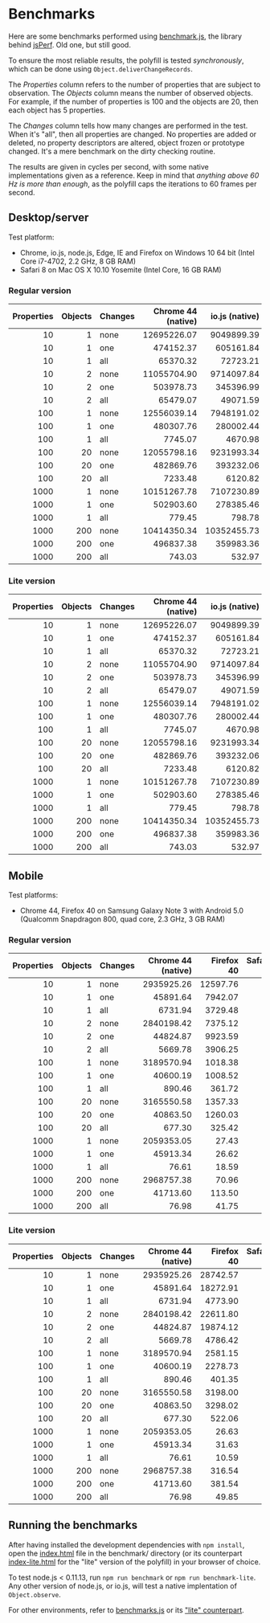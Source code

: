 Benchmarks
==========

Here are some benchmarks performed using [benchmark.js](http://benchmarkjs.com/), the library behind [jsPerf](http://jsperf.com/). Old one, but still good.

To ensure the most reliable results, the polyfill is tested *synchronously*, which can be done using `Object.deliverChangeRecords`.

The *Properties* column refers to the number of properties that are subject to observation. The *Objects* column means the number of observed objects. For example, if the number of properties is 100 and the objects are 20, then each object has 5 properties.

The *Changes* column tells how many changes are performed in the test. When it's "all", then all properties are changed. No properties are added or deleted, no property descriptors are altered, object frozen or prototype changed. It's a mere benchmark on the dirty checking routine.

The results are given in cycles per second, with some native implementations given as a reference. Keep in mind that *anything above 60 Hz is more than enough*, as the polyfill caps the iterations to 60 frames per second.

## Desktop/server

Test platform:
* Chrome, io.js, node.js, Edge, IE and Firefox on Windows 10 64 bit (Intel Core i7-4702, 2.2 GHz, 8 GB RAM)
* Safari 8 on Mac OS X 10.10 Yosemite (Intel Core, 16 GB RAM)

### Regular version

| Properties | Objects | Changes | Chrome 44 (native) | io.js (native) | Edge 20    | IE 11     | Firefox 42 | Safari 8  | node.js 0.10.40 |
|-----------:|--------:|:--------|-------------------:|---------------:|-----------:|----------:|-----------:|----------:|----------------:|
|         10 |       1 | none    |        12695226.07 |     9049899.39 |  130434.97 |  83872.44 |   73352.65 | 136194.27 |       101291.62 |
|         10 |       1 | one     |          474152.37 |      605161.84 |  125770.03 |  78540.56 |   69110.05 | 117424.81 |        99470.16 |
|         10 |       1 | all     |           65370.32 |       72723.21 |   73645.72 |  50913.31 |   33597.83 |  63551.55 |        67420.76 |
|         10 |       2 | none    |        11055704.90 |     9714097.84 |  124025.56 |  83853.47 |   74785.66 | 114128.75 |        98065.76 |
|         10 |       2 | one     |          503978.73 |      345396.99 |  117530.59 |  79384.80 |   67676.77 | 110071.79 |        63901.37 |
|         10 |       2 | all     |           65479.07 |       49071.59 |   71660.27 |  50796.94 |   34059.22 |  55677.89 |        63650.51 |
|        100 |       1 | none    |        12556039.14 |     7948191.02 |    9989.80 |   5757.68 |    4517.18 |   8358.55 |         8092.19 |
|        100 |       1 | one     |          480307.76 |      280002.44 |   10109.94 |   5094.36 |    4462.59 |   8753.64 |         7969.60 |
|        100 |       1 | all     |            7745.07 |        4670.98 |    5989.60 |   3859.97 |    2596.89 |   4853.01 |         5494.10 |
|        100 |      20 | none    |        12055798.16 |     9231993.34 |   11334.37 |   7884.65 |    7873.30 |  12111.71 |         9814.64 |
|        100 |      20 | one     |          482869.76 |      393232.06 |   11699.48 |   7992.85 |    7885.51 |  12178.59 |         9515.44 |
|        100 |      20 | all     |            7233.48 |        6120.82 |    6447.95 |   4896.90 |    3347.28 |   6011.95 |         5914.51 |
|       1000 |       1 | none    |        10151267.78 |     7107230.89 |     280.01 |    122.47 |      79.84 |    145.94 |          249.47 |
|       1000 |       1 | one     |          502903.60 |      278385.46 |     268.66 |    119.83 |      79.85 |    143.85 |          247.07 |
|       1000 |       1 | all     |             779.45 |         798.78 |     232.99 |    106.65 |      68.20 |    123.18 |          229.31 |
|       1000 |     200 | none    |        10414350.34 |    10352455.73 |    1163.79 |    805.99 |     803.90 |   1273.99 |          972.77 |
|       1000 |     200 | one     |          496837.38 |      359983.36 |    1042.34 |    679.55 |     785.10 |   1302.35 |          962.21 |
|       1000 |     200 | all     |             743.03 |         532.97 |     620.28 |    481.21 |     364.61 |    596.17 |          483.60 |


### Lite version

| Properties | Objects | Changes | Chrome 44 (native) | io.js (native) | Edge 20    | IE 11     | Firefox 42 | Safari 8  | node.js 0.10.40 |
|-----------:|--------:|:--------|-------------------:|---------------:|-----------:|----------:|-----------:|----------:|----------------:|
|         10 |       1 | none    |        12695226.07 |     9049899.39 |  396917.52 | 366848.35 |  216419.76 | 306189.73 |       214778.07 |
|         10 |       1 | one     |          474152.37 |      605161.84 |  327993.13 | 320364.92 |  157258.96 | 251524.20 |       200435.74 |
|         10 |       1 | all     |           65370.32 |       72723.21 |   87167.82 | 110067.97 |   49040.88 |  89913.17 |       103307.57 |
|         10 |       2 | none    |        11055704.90 |     9714097.84 |  348254.48 | 373360.56 |  208276.39 | 271377.33 |       191128.14 |
|         10 |       2 | one     |          503978.73 |      345396.99 |  316159.48 | 289281.85 |  150637.00 | 231797.23 |       180886.68 |
|         10 |       2 | all     |           65479.07 |       49071.59 |  106801.76 | 105960.07 |   48047.94 |  92345.23 |        98055.80 |
|        100 |       1 | none    |        12556039.14 |     7948191.02 |   21057.95 |  11794.79 |    7012.34 |  11807.05 |        13166.59 |
|        100 |       1 | one     |          480307.76 |      280002.44 |   21536.84 |  10974.59 |    6959.01 |  11311.73 |         9922.74 |
|        100 |       1 | all     |            7745.07 |        4670.98 |    8787.08 |   6385.73 |    2867.63 |   6296.93 |         8140.72 |
|        100 |      20 | none    |        12055798.16 |     9231993.34 |   37112.96 |  36455.26 |   22106.36 |  31086.33 |        20560.18 |
|        100 |      20 | one     |          482869.76 |      393232.06 |   33943.99 |  40519.03 |   21700.42 |  32266.06 |        19932.32 |
|        100 |      20 | all     |            7233.48 |        6120.82 |   10537.17 |  10312.76 |    4841.93 |   9174.64 |         9720.20 |
|       1000 |       1 | none    |        10151267.78 |     7107230.89 |     328.28 |    144.99 |      85.34 |    153.53 |          267.41 |
|       1000 |       1 | one     |          502903.60 |      278385.46 |     326.86 |    138.71 |      85.74 |    152.91 |          271.37 |
|       1000 |       1 | all     |             779.45 |         798.78 |     255.39 |    129.40 |      74.68 |    123.38 |          234.86 |
|       1000 |     200 | none    |        10414350.34 |    10352455.73 |    3637.22 |   4146.43 |    2312.70 |   3168.53 |         2019.55 |
|       1000 |     200 | one     |          496837.38 |      359983.36 |    3621.43 |   3570.93 |    2176.87 |   3318.44 |         2034.43 |
|       1000 |     200 | all     |             743.03 |         532.97 |    1015.30 |    905.53 |     510.69 |    975.95 |          665.03 |


## Mobile

Test platforms:
* Chrome 44, Firefox 40 on Samsung Galaxy Note 3 with Android 5.0 (Qualcomm Snapdragon 800, quad core, 2.3 GHz, 3 GB RAM)

### Regular version

| Properties | Objects | Changes | Chrome 44 (native) | Firefox 40 | Safari 8 | Blackberry 10 | IE Mobile |
|-----------:|--------:|:--------|-------------------:|-----------:|---------:|--------------:|----------:|
|         10 |       1 | none    |         2935925.26 |   12597.76 |          |               |           |
|         10 |       1 | one     |           45891.64 |    7942.07 |          |               |           |
|         10 |       1 | all     |            6731.94 |    3729.48 |          |               |           |
|         10 |       2 | none    |         2840198.42 |    7375.12 |          |               |           |
|         10 |       2 | one     |           44824.87 |    9923.59 |          |               |           |
|         10 |       2 | all     |            5669.78 |    3906.25 |          |               |           |
|        100 |       1 | none    |         3189570.94 |    1018.38 |          |               |           |
|        100 |       1 | one     |           40600.19 |    1008.52 |          |               |           |
|        100 |       1 | all     |             890.46 |     361.72 |          |               |           |
|        100 |      20 | none    |         3165550.58 |    1357.33 |          |               |           |
|        100 |      20 | one     |           40863.50 |    1260.03 |          |               |           |
|        100 |      20 | all     |             677.30 |     325.42 |          |               |           |
|       1000 |       1 | none    |         2059353.05 |      27.43 |          |               |           |
|       1000 |       1 | one     |           45913.34 |      26.62 |          |               |           |
|       1000 |       1 | all     |              76.61 |      18.59 |          |               |           |
|       1000 |     200 | none    |         2968757.38 |      70.96 |          |               |           |
|       1000 |     200 | one     |           41713.60 |     113.50 |          |               |           |
|       1000 |     200 | all     |              76.98 |      41.75 |          |               |           |

### Lite version

| Properties | Objects | Changes | Chrome 44 (native) | Firefox 40 | Safari 8 | Blackberry 10 | IE Mobile |
|-----------:|--------:|:--------|-------------------:|-----------:|---------:|--------------:|----------:|
|         10 |       1 | none    |         2935925.26 |   28742.57 |          |               |           |
|         10 |       1 | one     |           45891.64 |   18272.91 |          |               |           |
|         10 |       1 | all     |            6731.94 |    4773.90 |          |               |           |
|         10 |       2 | none    |         2840198.42 |   22611.80 |          |               |           |
|         10 |       2 | one     |           44824.87 |   19874.12 |          |               |           |
|         10 |       2 | all     |            5669.78 |    4786.42 |          |               |           |
|        100 |       1 | none    |         3189570.94 |    2581.15 |          |               |           |
|        100 |       1 | one     |           40600.19 |    2278.73 |          |               |           |
|        100 |       1 | all     |             890.46 |     401.35 |          |               |           |
|        100 |      20 | none    |         3165550.58 |    3198.00 |          |               |           |
|        100 |      20 | one     |           40863.50 |    3298.02 |          |               |           |
|        100 |      20 | all     |             677.30 |     522.06 |          |               |           |
|       1000 |       1 | none    |         2059353.05 |      26.63 |          |               |           |
|       1000 |       1 | one     |           45913.34 |      31.63 |          |               |           |
|       1000 |       1 | all     |              76.61 |      10.59 |          |               |           |
|       1000 |     200 | none    |         2968757.38 |     316.54 |          |               |           |
|       1000 |     200 | one     |           41713.60 |     381.54 |          |               |           |
|       1000 |     200 | all     |              76.98 |      49.85 |          |               |           |

## Running the benchmarks

After having installed the development dependencies with `npm install`, open the [index.html](../benchmark/index.html) file in the benchmark/ directory (or its counterpart [index-lite.html](../benchmark/index-lite.html) for the "lite" version of the polyfill) in your browser of choice.

To test node.js < 0.11.13, run `npm run benchmark` or `npm run benchmark-lite`. Any other version of node.js, or io.js, will test a native implentation of `Object.observe`.

For other environments, refer to [benchmarks.js](../benchmark/benchmarks.js) or its ["lite" counterpart](../benchmark/benchmarks-lite.js).
